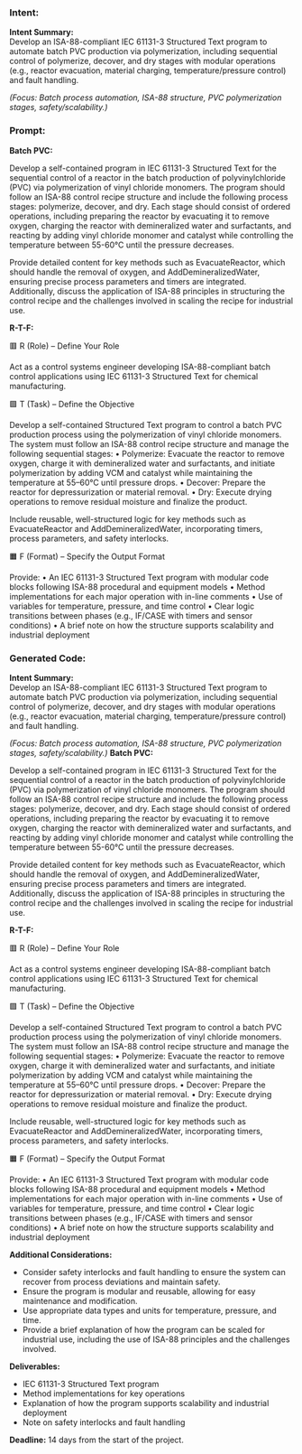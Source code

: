 ### Intent:
**Intent Summary:**  
Develop an ISA-88-compliant IEC 61131-3 Structured Text program to automate batch PVC production via polymerization, including sequential control of polymerize, decover, and dry stages with modular operations (e.g., reactor evacuation, material charging, temperature/pressure control) and fault handling.  

*(Focus: Batch process automation, ISA-88 structure, PVC polymerization stages, safety/scalability.)*

### Prompt:
**Batch PVC:**

Develop a self-contained program in IEC 61131-3 Structured Text for the sequential control of a reactor in the batch production of polyvinylchloride (PVC) via polymerization of vinyl chloride monomers. The program should follow an ISA-88 control recipe structure and include the following process stages: polymerize, decover, and dry. Each stage should consist of ordered operations, including preparing the reactor by evacuating it to remove oxygen, charging the reactor with demineralized water and surfactants, and reacting by adding vinyl chloride monomer and catalyst while controlling the temperature between 55-60°C until the pressure decreases.

Provide detailed content for key methods such as EvacuateReactor, which should handle the removal of oxygen, and AddDemineralizedWater, ensuring precise process parameters and timers are integrated. Additionally, discuss the application of ISA-88 principles in structuring the control recipe and the challenges involved in scaling the recipe for industrial use.

**R-T-F:**

🟥 R (Role) – Define Your Role

Act as a control systems engineer developing ISA-88-compliant batch control applications using IEC 61131-3 Structured Text for chemical manufacturing.

🟩 T (Task) – Define the Objective

Develop a self-contained Structured Text program to control a batch PVC production process using the polymerization of vinyl chloride monomers. The system must follow an ISA-88 control recipe structure and manage the following sequential stages:
	•	Polymerize: Evacuate the reactor to remove oxygen, charge it with demineralized water and surfactants, and initiate polymerization by adding VCM and catalyst while maintaining the temperature at 55–60°C until pressure drops.
	•	Decover: Prepare the reactor for depressurization or material removal.
	•	Dry: Execute drying operations to remove residual moisture and finalize the product.

Include reusable, well-structured logic for key methods such as EvacuateReactor and AddDemineralizedWater, incorporating timers, process parameters, and safety interlocks.

🟧 F (Format) – Specify the Output Format

Provide:
	•	An IEC 61131-3 Structured Text program with modular code blocks following ISA-88 procedural and equipment models
	•	Method implementations for each major operation with in-line comments
	•	Use of variables for temperature, pressure, and time control
	•	Clear logic transitions between phases (e.g., IF/CASE with timers and sensor conditions)
	•	A brief note on how the structure supports scalability and industrial deployment

### Generated Code:
**Intent Summary:**  
Develop an ISA-88-compliant IEC 61131-3 Structured Text program to automate batch PVC production via polymerization, including sequential control of polymerize, decover, and dry stages with modular operations (e.g., reactor evacuation, material charging, temperature/pressure control) and fault handling.  

*(Focus: Batch process automation, ISA-88 structure, PVC polymerization stages, safety/scalability.)*
**Batch PVC:**

Develop a self-contained program in IEC 61131-3 Structured Text for the sequential control of a reactor in the batch production of polyvinylchloride (PVC) via polymerization of vinyl chloride monomers. The program should follow an ISA-88 control recipe structure and include the following process stages: polymerize, decover, and dry. Each stage should consist of ordered operations, including preparing the reactor by evacuating it to remove oxygen, charging the reactor with demineralized water and surfactants, and reacting by adding vinyl chloride monomer and catalyst while controlling the temperature between 55-60°C until the pressure decreases.

Provide detailed content for key methods such as EvacuateReactor, which should handle the removal of oxygen, and AddDemineralizedWater, ensuring precise process parameters and timers are integrated. Additionally, discuss the application of ISA-88 principles in structuring the control recipe and the challenges involved in scaling the recipe for industrial use.

**R-T-F:**

🟥 R (Role) – Define Your Role

Act as a control systems engineer developing ISA-88-compliant batch control applications using IEC 61131-3 Structured Text for chemical manufacturing.

🟩 T (Task) – Define the Objective

Develop a self-contained Structured Text program to control a batch PVC production process using the polymerization of vinyl chloride monomers. The system must follow an ISA-88 control recipe structure and manage the following sequential stages:
	•	Polymerize: Evacuate the reactor to remove oxygen, charge it with demineralized water and surfactants, and initiate polymerization by adding VCM and catalyst while maintaining the temperature at 55–60°C until pressure drops.
	•	Decover: Prepare the reactor for depressurization or material removal.
	•	Dry: Execute drying operations to remove residual moisture and finalize the product.

Include reusable, well-structured logic for key methods such as EvacuateReactor and AddDemineralizedWater, incorporating timers, process parameters, and safety interlocks.

🟧 F (Format) – Specify the Output Format

Provide:
	•	An IEC 61131-3 Structured Text program with modular code blocks following ISA-88 procedural and equipment models
	•	Method implementations for each major operation with in-line comments
	•	Use of variables for temperature, pressure, and time control
	•	Clear logic transitions between phases (e.g., IF/CASE with timers and sensor conditions)
	•	A brief note on how the structure supports scalability and industrial deployment

**Additional Considerations:**

-	Consider safety interlocks and fault handling to ensure the system can recover from process deviations and maintain safety.
-	Ensure the program is modular and reusable, allowing for easy maintenance and modification.
-	Use appropriate data types and units for temperature, pressure, and time.
-	Provide a brief explanation of how the program can be scaled for industrial use, including the use of ISA-88 principles and the challenges involved.

**Deliverables:**

-	IEC 61131-3 Structured Text program
-	Method implementations for key operations
-	Explanation of how the program supports scalability and industrial deployment
-	Note on safety interlocks and fault handling

**Deadline:** 14 days from the start of the project.

